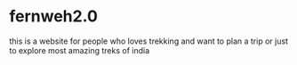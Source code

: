 # fernweh2.0
this is a website for people who loves trekking and want to plan a trip or just to explore most amazing treks of india
